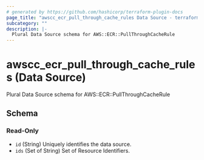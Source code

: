 ```yaml
---
# generated by https://github.com/hashicorp/terraform-plugin-docs
page_title: "awscc_ecr_pull_through_cache_rules Data Source - terraform-provider-awscc"
subcategory: ""
description: |-
  Plural Data Source schema for AWS::ECR::PullThroughCacheRule
---
```


# awscc_ecr_pull_through_cache_rules (Data Source)

Plural Data Source schema for AWS::ECR::PullThroughCacheRule



<!-- schema generated by tfplugindocs -->
## Schema

### Read-Only

- `id` (String) Uniquely identifies the data source.
- `ids` (Set of String) Set of Resource Identifiers.


